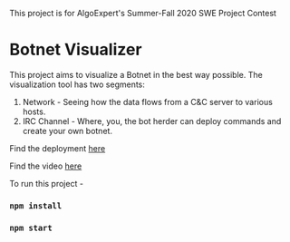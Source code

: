 This project is for AlgoExpert's Summer-Fall 2020 SWE Project Contest

# Botnet Visualizer

This project aims to visualize a Botnet in the best way possible. The visualization tool has two segments:

1. Network - Seeing how the data flows from a C&C server to various hosts.
2. IRC Channel - Where, you, the bot herder can deploy commands and create your own botnet. 

Find the deployment [here](https://botnet.netlify.app/)

Find the video [here](https://www.youtube.com/watch?v=Rapj7TxFM3c)

To run this project - 
### `npm install`
### `npm start`

